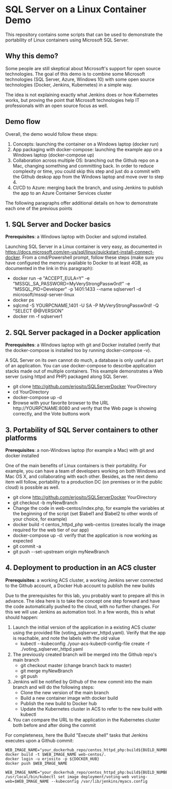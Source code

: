 
# SQL Server on a Linux Container Demo

This repository contains some scripts that can be used to demonstrate the portability of Linux containers using Microsoft SQL Server.

## Why this demo?

Some people are still skeptical about Microsoft's support for open source technologies. The goal of this demo is to combine some Microsoft technologies (SQL Server, Azure, Windows 10) with some open source technologies (Docker, Jenkins, Kubernetes) in a simple way.

The idea is not explaining exactly what Jenkins does or how Kubernetes works, but proving the point that Microsoft technologies help IT professionals with an open source focus as well.

## Demo flow

Overall, the demo would follow these steps:

1. Concepts: launching the container on a Windows laptop (docker run)
2. App packaging with docker-compose: launching the example app on a Windows laptop (docker-compose up)
3. Collaboration across multiple OS: branching out the Github repo on a Mac, changing something and committing back. In order to reduce complexity or time, you could skip this step and just do a commit with the Github deskop app from the Windows laptop and move over to step 4. 
4. CI/CD to Azure: merging back the branch, and using Jenkins to publish the app to an Azure Container Services cluster

The following paragraphs offer additional details on how to demonstrate each one of the previous points 

## 1. SQL Server and Docker basics

**Prerequisites**: a Windows laptop with Docker and sqlcmd installed.

Launching SQL Server in a Linux container is very easy, as documented in https://docs.microsoft.com/en-us/sql/linux/quickstart-install-connect-docker. From a cmd/Powershell prompt, follow these steps (make sure you have configured the memory available to Docker to at least 4GB, as documented in the link in this paragraph):

 * docker run -e "ACCEPT_EULA=Y" -e "MSSQL_SA_PASSWORD=MyVeryStrongPassw0rd!" -e "MSSQL_PID=Developer" -p 1401:1433 --name sqlserver1 -d microsoft/mssql-server-linux
 * docker ps
 * sqlcmd -S YOURPCNAME,1401 -U SA -P MyVeryStrongPassw0rd! -Q "SELECT @@VERSION"
 * docker rm -f sqlserver1

 ## 2. SQL Server packaged in a Docker application

**Prerequisites**: a Windows laptop with git and Docker installed (verify that the docker-compose is installed too by running docker-compose -v).

A SQL Server on its own cannot do much, a database is only useful as part of an application. You can use docker-compose to describe application stacks made out of multiple containers. This example demonstrates a Web server (using httpd and PHP) packaged along SQL Server.

 * git clone http://github.com/erjosito/SQLServerDocker YourDirectory
 * cd YourDirectory
 * docker-compose up -d
 * Browse with your favorite browser to the URL http://YOURPCNAME:8080 and verify that the Web page is showing correctly, and the Vote buttons work

 ## 3. Portability of SQL Server containers to other platforms

 **Prerequisites**: a non-Windows laptop (for example a Mac) with git and docker installed

One of the main benefits of Linux containers is their portability. For example, you can have a team of developers working on both Windows and Mac OS X, and collaborating with each other. Besides, as the next demo item will follow, portability to a production DC (on premises or in the public cloud) is possible as well.

* git clone http://github.com/erjosito/SQLServerDocker YourDirectory
* git checkout -b myNewBranch
* Change the code in web-centos/index.php, for example the variables at the beginning of the script (set $label1 and $label2 to other words of your choice, for example)
* docker build -t centos\_httpd\_php web-centos (creates locally the image required for the web tier of our app) 
* docker-compose up -d: verify that the application is now working as expected
* git commit -a
* git push --set-upstream origin myNewBranch

## 4. Deployment to production in an ACS cluster

**Prerequisites**: a working ACS cluster, a working Jenkins server connected to the Github account, a Docker Hub account to publish the new builds

Due to the prerequisites for this lab, you probably want to prepare all this in advance. The idea here is to take the concept one step forward and have the code automatically pushed to the cloud, with no further changes. For this we will use Jenkins as automation tool. In a few words, this is what should happen:

 1. Launch the initial version of the application in a existing ACS cluster using the provided file (voting_sqlserver_httpd.yaml). Verify that the app is reachable, and note the labels with the old value
    * kubectl --kubeconfig ./your-acs-kubectl-config-file create -f ./voting_sqlserver_httpd.yaml 
 2. The previously created branch will be merged into the Github repo's main branch 
    * git checkout master (change branch back to master)
    * git merge myNewBranch
    * git push
 3. Jenkins will be notified by Github of the new commit into the main branch and will do the following steps:
    * Clone the new version of the main branch
    * Build a new container image with docker build
    * Publish the new build to Docker hub
    * Update the Kubernetes cluster in ACS to refer to the new build with kubectl
 4. You can compare the URL to the application in the Kubernetes cluster both before and after doing the commit

 For completeness, here the Build "Execute shell" tasks that Jenkins executes upon a Github commit:

```
WEB_IMAGE_NAME="your_dockerhub_repo/centos_httpd_php:build${BUILD_NUMBER}"
docker build -t $WEB_IMAGE_NAME web-centos/.
docker login -u erjosito -p ${DOCKER_HUB}
docker push $WEB_IMAGE_NAME
```

```
WEB_IMAGE_NAME="your_dockerhub_repo/centos_httpd_php:build${BUILD_NUMBER}"
/usr/local/bin/kubectl set image deployment/voting-web voting-web=$WEB_IMAGE_NAME --kubeconfig /var/lib/jenkins/myacs.config
```
